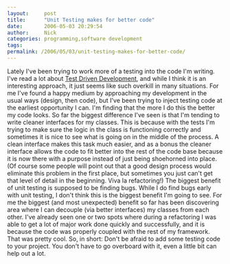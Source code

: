 ```yaml
---
layout:     post
title:      "Unit Testing makes for better code"
date:       2006-05-03 20:29:54
author:     Nick
categories: programming,software development
tags:  
permalink: /2006/05/03/unit-testing-makes-for-better-code/
---
```

Lately I've been trying to work more of a testing into the code I'm writing. I've read a lot about [Test Driven Development](http://en.wikipedia.org/wiki/Test_driven_development), and while I think it is an interesting approach, it just seems like such overkill in many situations. For me I've found a happy medium by approaching my development in the usual ways (design, then code), but I've been trying to inject testing code at the earliest opportunity I can. I'm finding that the more I do this the better my code looks. So far the biggest difference I've seen is that I'm tending to write cleaner interfaces for my classes. This is because with the tests I'm trying to make sure the logic in the class is functioning correctly and sometimes it is nice to see what is going on in the middle of the process. A clean interface makes this task much easier, and as a bonus the cleaner interface allows the code to fit better into the rest of the code base because it is now there with a purpose instead of just being shoehorned into place. (Of course some people will point out that a good design process would eliminate this problem in the first place, but sometimes you just can't get that level of detail in the beginning. Viva la refactoring!) The biggest benefit of unit testing is supposed to be finding bugs. While I do find bugs early with unit testing, I don't think this is the biggest benefit I'm going to see. For me the biggest (and most unexpected) benefit so far has been discovering area where I can decouple (via better interfaces) my classes from each other. I've already seen one or two spots where during a refactoring I was able to get a lot of major work done quickly and successfully, and it is because the code was properly coupled with the rest of my framework. That was pretty cool. So, in short: Don't be afraid to add some testing code to your project. You don't have to go overboard with it, even a little bit can help out a lot.
